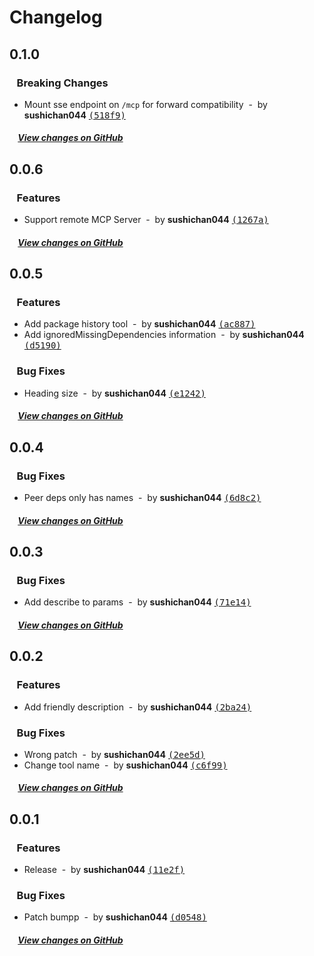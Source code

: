 # Changelog

## 0.1.0

### &nbsp;&nbsp;&nbsp;Breaking Changes

- Mount sse endpoint on `/mcp` for forward compatibility &nbsp;-&nbsp; by **sushichan044** [<samp>(518f9)</samp>](https://github.com/sushichan044/bundlephobia-mcp/commit/518f99e)

##### &nbsp;&nbsp;&nbsp;&nbsp;[View changes on GitHub](https://github.com/sushichan044/bundlephobia-mcp/compare/0.0.6...0.1.0)

## 0.0.6

### &nbsp;&nbsp;&nbsp;Features

- Support remote MCP Server &nbsp;-&nbsp; by **sushichan044** [<samp>(1267a)</samp>](https://github.com/sushichan044/bundlephobia-mcp/commit/1267aa7)

##### &nbsp;&nbsp;&nbsp;&nbsp;[View changes on GitHub](https://github.com/sushichan044/bundlephobia-mcp/compare/0.0.5...0.0.6)

## 0.0.5

### &nbsp;&nbsp;&nbsp;Features

- Add package history tool &nbsp;-&nbsp; by **sushichan044** [<samp>(ac887)</samp>](https://github.com/sushichan044/bundlephobia-mcp/commit/ac887e9)
- Add ignoredMissingDependencies information &nbsp;-&nbsp; by **sushichan044** [<samp>(d5190)</samp>](https://github.com/sushichan044/bundlephobia-mcp/commit/d51907a)

### &nbsp;&nbsp;&nbsp;Bug Fixes

- Heading size &nbsp;-&nbsp; by **sushichan044** [<samp>(e1242)</samp>](https://github.com/sushichan044/bundlephobia-mcp/commit/e124227)

##### &nbsp;&nbsp;&nbsp;&nbsp;[View changes on GitHub](https://github.com/sushichan044/bundlephobia-mcp/compare/0.0.4...0.0.5)

## 0.0.4

### &nbsp;&nbsp;&nbsp;Bug Fixes

- Peer deps only has names &nbsp;-&nbsp; by **sushichan044** [<samp>(6d8c2)</samp>](https://github.com/sushichan044/bundlephobia-mcp/commit/6d8c277)

##### &nbsp;&nbsp;&nbsp;&nbsp;[View changes on GitHub](https://github.com/sushichan044/bundlephobia-mcp/compare/0.0.3...0.0.4)

## 0.0.3

### &nbsp;&nbsp;&nbsp;Bug Fixes

- Add describe to params &nbsp;-&nbsp; by **sushichan044** [<samp>(71e14)</samp>](https://github.com/sushichan044/bundlephobia-mcp/commit/71e14bc)

##### &nbsp;&nbsp;&nbsp;&nbsp;[View changes on GitHub](https://github.com/sushichan044/bundlephobia-mcp/compare/0.0.2...0.0.3)

## 0.0.2

### &nbsp;&nbsp;&nbsp;Features

- Add friendly description &nbsp;-&nbsp; by **sushichan044** [<samp>(2ba24)</samp>](https://github.com/sushichan044/bundlephobia-mcp/commit/2ba248b)

### &nbsp;&nbsp;&nbsp;Bug Fixes

- Wrong patch &nbsp;-&nbsp; by **sushichan044** [<samp>(2ee5d)</samp>](https://github.com/sushichan044/bundlephobia-mcp/commit/2ee5d05)
- Change tool name &nbsp;-&nbsp; by **sushichan044** [<samp>(c6f99)</samp>](https://github.com/sushichan044/bundlephobia-mcp/commit/c6f9985)

##### &nbsp;&nbsp;&nbsp;&nbsp;[View changes on GitHub](https://github.com/sushichan044/bundlephobia-mcp/compare/0.0.1...0.0.2)

## 0.0.1

### &nbsp;&nbsp;&nbsp;Features

- Release &nbsp;-&nbsp; by **sushichan044** [<samp>(11e2f)</samp>](https://github.com/sushichan044/bundlephobia-mcp/commit/11e2f13)

### &nbsp;&nbsp;&nbsp;Bug Fixes

- Patch bumpp &nbsp;-&nbsp; by **sushichan044** [<samp>(d0548)</samp>](https://github.com/sushichan044/bundlephobia-mcp/commit/d054849)

##### &nbsp;&nbsp;&nbsp;&nbsp;[View changes on GitHub](https://github.com/sushichan044/bundlephobia-mcp/compare/40bdb02f7f8fb009247b99f79769fcf5626a606a...0.0.1)
